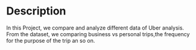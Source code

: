 # Description
In this Project, we compare and analyze different data of Uber analysis. From the dataset, we comparing business vs personal trips,the frequency for the purpose of the trip an so on.
